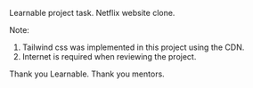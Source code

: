 Learnable project task.
Netflix website clone.

Note:
1. Tailwind css was implemented in this project using the CDN. 
2. Internet is required when reviewing the project.

Thank you Learnable. Thank you mentors.
